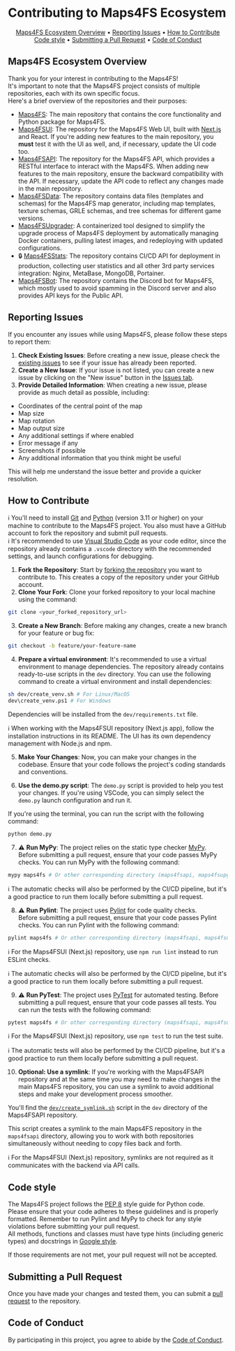 # Contributing to Maps4FS Ecosystem

<p align="center">
    <a href="#Maps4FS-Ecosystem-Overview">Maps4FS Ecosystem Overview</a> •
    <a href="#Reporting-Issues">Reporting Issues</a> •
    <a href="#How-to-Contribute">How to Contribute</a><br>
    <a href="#Code-style">Code style</a> •
    <a href="#Submitting-a-Pull-Request">Submitting a Pull Request</a> •
    <a href="#Code-of-Conduct">Code of Conduct</a>
</p>

## Maps4FS Ecosystem Overview

Thank you for your interest in contributing to the Maps4FS!  
It's important to note that the Maps4FS project consists of multiple repositories, each with its own specific focus.  
Here's a brief overview of the repositories and their purposes:
- [Maps4FS](https://github.com/iwatkot/maps4fs): The main repository that contains the core functionality and Python package for Maps4FS.
- [Maps4FSUI](https://github.com/iwatkot/maps4fsui): The repository for the Maps4FS Web UI, built with [Next.js](https://nextjs.org/) and React. If you're adding new features to the main repository, you **must** test it with the UI as well, and, if necessary, update the UI code too.
- [Maps4FSAPI](https://github.com/iwatkot/maps4fsapi): The repository for the Maps4FS API, which provides a RESTful interface to interact with the Maps4FS. When adding new features to the main repository, ensure the backward compatibility with the API. If necessary, update the API code to reflect any changes made in the main repository.
- [Maps4FSData](https://github.com/iwatkot/maps4fsdata): The repository contains data files (templates and schemas) for the Maps4FS map generator, including map templates, texture schemas, GRLE schemas, and tree schemas for different game versions.
- [Maps4FSUpgrader](https://github.com/iwatkot/maps4fsupgrader): A containerized tool designed to simplify the upgrade process of Maps4FS deployment by automatically managing Docker containers, pulling latest images, and redeploying with updated configurations.
- 🔒 [Maps4FSStats](https://github.com/iwatkot/maps4fsstats): The repository contains CI/CD API for deployment in production, collecting user statistics and all other 3rd party services integration: Nginx, MetaBase, MongoDB, Portainer.
- [Maps4FSBot](https://github.com/iwatkot/maps4fsbot): The repository contains the Discord bot for Maps4FS, which mostly used to avoid spamming in the Discord server and also provides API keys for the Public API.

## Reporting Issues
If you encounter any issues while using Maps4FS, please follow these steps to report them:
1. **Check Existing Issues**: Before creating a new issue, please check the [existing issues](https://github.com/iwatkot/maps4fs/issues) to see if your issue has already been reported.
2. **Create a New Issue**: If your issue is not listed, you can create a new issue by clicking on the "New issue" button in the [Issues tab](https://github.com/iwatkot/maps4fs/issues).
3. **Provide Detailed Information**: When creating a new issue, please provide as much detail as possible, including:
- Coordinates of the central point of the map  
- Map size  
- Map rotation  
- Map output size  
- Any additional settings if where enabled  
- Error message if any  
- Screenshots if possible  
- Any additional information that you think might be useful  

This will help me understand the issue better and provide a quicker resolution.

## How to Contribute

ℹ️ You'll need to install [Git](https://git-scm.com/) and [Python](https://www.python.org/downloads/) (version 3.11 or higher) on your machine to contribute to the Maps4FS project. You also must have a GitHub account to fork the repository and submit pull requests.  
ℹ️ It's recommended to use [Visual Studio Code](https://code.visualstudio.com/) as your code editor, since the repository already contains a `.vscode` directory with the recommended settings, and launch configurations for debugging.

1. **Fork the Repository**: Start by [forking the repository](https://docs.github.com/en/pull-requests/collaborating-with-pull-requests/working-with-forks/fork-a-repo) you want to contribute to. This creates a copy of the repository under your GitHub account.
2. **Clone Your Fork**: Clone your forked repository to your local machine using the command:

```bash
git clone <your_forked_repository_url>
```

3. **Create a New Branch**: Before making any changes, create a new branch for your feature or bug fix:

```bash
git checkout -b feature/your-feature-name
```

4. **Prepare a virtual environment**: It's recommended to use a virtual environment to manage dependencies. The repository already contains ready-to-use scripts in the `dev` directory. You can use the following command to create a virtual environment and install dependencies:

```bash
sh dev/create_venv.sh # For Linux/MacOS
dev\create_venv.ps1 # For Windows
```

Dependencies will be installed from the `dev/requirements.txt` file.

ℹ️ When working with the Maps4FSUI repository (Next.js app), follow the installation instructions in its README. The UI has its own dependency management with Node.js and npm.

5. **Make Your Changes**: Now, you can make your changes in the codebase. Ensure that your code follows the project's coding standards and conventions.

6. **Use the demo.py script**: The `demo.py` script is provided to help you test your changes. If you're using VSCode, you can simply select the `demo.py` launch configuration and run it.  

If you're using the terminal, you can run the script with the following command:

```bash
python demo.py
```

7. ⚠️ **Run MyPy**: The project relies on the static type checker [MyPy](https://mypy.readthedocs.io/en/stable/).  
   Before submitting a pull request, ensure that your code passes MyPy checks. You can run MyPy with the following command:

```bash
mypy maps4fs # Or other corresponding directory (maps4fsapi, maps4fsupgrader, etc.)
```

ℹ️ The automatic checks will also be performed by the CI/CD pipeline, but it's a good practice to run them locally before submitting a pull request.

8. ⚠️ **Run Pylint**: The project uses [Pylint](https://pylint.pycqa.org/en/latest/) for code quality checks.  
   Before submitting a pull request, ensure that your code passes Pylint checks. You can run Pylint with the following command:

```bash
pylint maps4fs # Or other corresponding directory (maps4fsapi, maps4fsupgrader, etc.)
```

ℹ️ For the Maps4FSUI (Next.js) repository, use `npm run lint` instead to run ESLint checks.

ℹ️ The automatic checks will also be performed by the CI/CD pipeline, but it's a good practice to run them locally before submitting a pull request.

9. ⚠️ **Run PyTest**: The project uses [PyTest](https://docs.pytest.org/en/stable/) for automated testing. 
   Before submitting a pull request, ensure that your code passes all tests. You can run the tests with the following command:

```bash
pytest maps4fs # Or other corresponding directory (maps4fsapi, maps4fsupgrader, etc.)
```

ℹ️ For the Maps4FSUI (Next.js) repository, use `npm test` to run the test suite.

ℹ️ The automatic tests will also be performed by the CI/CD pipeline, but it's a good practice to run them locally before submitting a pull request.

10. **Optional: Use a symlink**: If you're working with the Maps4FSAPI repository and at the same time you may need to make changes in the main Maps4FS repository, you can use a symlink to avoid additional steps and make your development process smoother.  

You'll find the [`dev/create_symlink.sh`](https://github.com/iwatkot/maps4fsapi/blob/main/dev/create_symlink.sh) script in the `dev` directory of the Maps4FSAPI repository.  

This script creates a symlink to the main Maps4FS repository in the `maps4fsapi` directory, allowing you to work with both repositories simultaneously without needing to copy files back and forth.

ℹ️ For the Maps4FSUI (Next.js) repository, symlinks are not required as it communicates with the backend via API calls.

## Code style
The Maps4FS project follows the [PEP 8](https://www.python.org/dev/peps/pep-0008/) style guide for Python code.  
Please ensure that your code adheres to these guidelines and is properly formatted. Remember to run Pylint and MyPy to check for any style violations before submitting your pull request.  
All methods, functions and classes must have type hints (including generic types) and docstrings in [Google style](https://google.github.io/styleguide/pyguide.html#38-comments-and-docstrings).  

If those requirements are not met, your pull request will not be accepted.

## Submitting a Pull Request
Once you have made your changes and tested them, you can submit a [pull request](https://docs.github.com/en/pull-requests/collaborating-with-pull-requests/proposing-changes-to-your-work-with-pull-requests/creating-a-pull-request) to the repository.

## Code of Conduct
By participating in this project, you agree to abide by the [Code of Conduct](CODE_OF_CONDUCT.md).